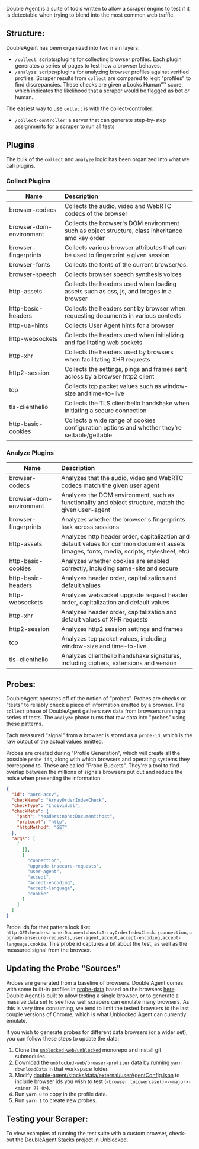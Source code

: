 Double Agent is a suite of tools written to allow a scraper engine to test if it is detectable when trying to blend into the most common web traffic.

## Structure:

DoubleAgent has been organized into two main layers:

- `/collect`: scripts/plugins for collecting browser profiles. Each plugin generates a series of pages to test how a browser behaves.
- `/analyze`: scripts/plugins for analyzing browser profiles against verified profiles. Scraper results from `collect` are compared to legit "profiles" to find discrepancies. These checks are given a Looks Human"&trade; score, which indicates the likelihood that a scraper would be flagged as bot or human.

The easiest way to use `collect` is with the collect-controller:

- `/collect-controller`: a server that can generate step-by-step assignments for a scraper to run all tests

## Plugins

The bulk of the `collect` and `analyze` logic has been organized into what we call plugins.

### Collect Plugins

| Name                    | Description                                                                                      |
| ----------------------- | :----------------------------------------------------------------------------------------------- |
| browser-codecs          | Collects the audio, video and WebRTC codecs of the browser                                       |
| browser-dom-environment | Collects the browser's DOM environment such as object structure, class inheritance amd key order |
| browser-fingerprints    | Collects various browser attributes that can be used to fingerprint a given session              |
| browser-fonts           | Collects the fonts of the current browser/os.                                                    |
| browser-speech          | Collects browser speech synthesis voices                                                         |
| http-assets             | Collects the headers used when loading assets such as css, js, and images in a browser           |
| http-basic-headers      | Collects the headers sent by browser when requesting documents in various contexts               |
| http-ua-hints           | Collects User Agent hints for a browser                                                          |
| http-websockets         | Collects the headers used when initializing and facilitating web sockets                         |
| http-xhr                | Collects the headers used by browsers when facilitating XHR requests                             |
| http2-session           | Collects the settings, pings and frames sent across by a browser http2 client                    |
| tcp                     | Collects tcp packet values such as window-size and time-to-live                                  |
| tls-clienthello         | Collects the TLS clienthello handshake when initiating a secure connection                       |
| http-basic-cookies      | Collects a wide range of cookies configuration options and whether they're settable/gettable     |

### Analyze Plugins

| Name                    | Description                                                                                                                               |
| ----------------------- | :---------------------------------------------------------------------------------------------------------------------------------------- |
| browser-codecs          | Analyzes that the audio, video and WebRTC codecs match the given user agent                                                               |
| browser-dom-environment | Analyzes the DOM environment, such as functionality and object structure, match the given user-agent                                      |
| browser-fingerprints    | Analyzes whether the browser's fingerprints leak across sessions                                                                          |
| http-assets             | Analyzes http header order, capitalization and default values for common document assets (images, fonts, media, scripts, stylesheet, etc) |
| http-basic-cookies      | Analyzes whether cookies are enabled correctly, including same-site and secure                                                            |
| http-basic-headers      | Analyzes header order, capitalization and default values                                                                                  |
| http-websockets         | Analyzes websocket upgrade request header order, capitalization and default values                                                        |
| http-xhr                | Analyzes header order, capitalization and default values of XHR requests                                                                  |
| http2-session           | Analyzes http2 session settings and frames                                                                                                |
| tcp                     | Analyzes tcp packet values, including window-size and time-to-live                                                                        |
| tls-clienthello         | Analyzes clienthello handshake signatures, including ciphers, extensions and version                                                      |

## Probes:

DoubleAgent operates off of the notion of "probes". Probes are checks or "tests" to reliably check a piece of information emitted by a browser. The `collect` phase of DoubleAgent gathers raw data from browsers running a series of tests. The `analyze` phase turns that raw data into "probes" using these patterns.

Each measured "signal" from a browser is stored as a `probe-id`, which is the raw output of the actual values emitted.

Probes are created during "Profile Generation", which will create all the possible `probe-ids`, along with which browsers and operating systems they correspond to. These are called "Probe Buckets". They're a tool to find overlap between the millions of signals browsers put out and reduce the noise when presenting the information.

```json
{
  "id": "aord-accv",
  "checkName": "ArrayOrderIndexCheck",
  "checkType": "Individual",
  "checkMeta": {
    "path": "headers:none:Document:host",
    "protocol": "http",
    "httpMethod": "GET"
  },
  "args": [
    [
      [],
      [
        "connection",
        "upgrade-insecure-requests",
        "user-agent",
        "accept",
        "accept-encoding",
        "accept-language",
        "cookie"
      ]
    ]
  ]
}
```

Probe ids for that pattern look like: `http:GET:headers:none:Document:host:ArrayOrderIndexCheck:;connection,upgrade-insecure-requests,user-agent,accept,accept-encoding,accept-language,cookie`. This probe id captures a bit about the test, as well as the measured signal from the browser.

## Updating the Probe "Sources"

Probes are generated from a baseline of browsers. Double Agent comes with some built-in profiles in [probe-data](./probe-data) based on the browsers [here](stacks/data/external/userAgentConfig.json). Double Agent is built to allow testing a single browser, or to generate a massive data set to see how well scrapers can emulate many browsers. As this is very time consuming, we tend to limit the tested browsers to the last couple versions of Chrome, which is what Unblocked Agent can currently emulate.

If you wish to generate probes for different data browsers (or a wider set), you can follow these steps to update the data:

1. Clone the [`unblocked-web/unblocked`](https://github.com/ulixee/unblocked) monorepo and install git submodules.
2. Download the `unblocked-web/browser-profiler` data by running `yarn downloadData` in that workspace folder.
3. Modify [double-agent/stacks/data/external/userAgentConfig.json](stacks/data/external/userAgentConfig.json) to include browser ids you wish to test (`<browser.toLowercase()>-<major>-<minor ?? 0>`).
4. Run `yarn 0` to copy in the profile data.
5. Run `yarn 1` to create new probes.

## Testing your Scraper:
To view examples of running the test suite with a custom browser, check-out the [DoubleAgent Stacks](https://github.com/ulixee/unblocked/double-agent-stacks) project in [Unblocked](https://github.com/ulixee/unblocked).

